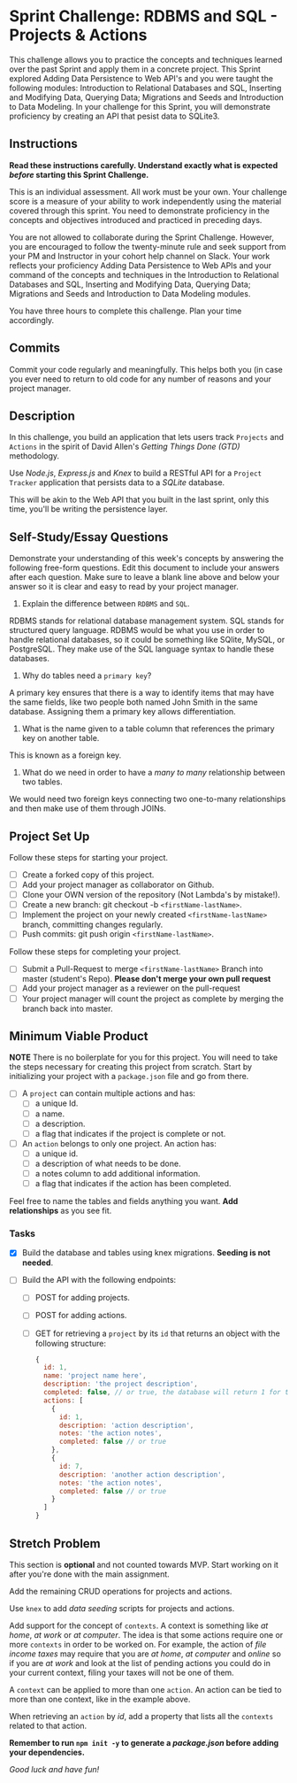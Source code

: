# Sprint Challenge: RDBMS and SQL - Projects & Actions

This challenge allows you to practice the concepts and techniques learned over the past Sprint and apply them in a concrete project. This Sprint explored Adding Data Persistence to Web API's and you were taught the following modules: Introduction to Relational Databases and SQL, Inserting and Modifying Data, Querying Data; Migrations and Seeds and Introduction to Data Modeling. In your challenge for this Sprint, you will demonstrate proficiency by creating an API that pesist data to SQLite3.

## Instructions

**Read these instructions carefully. Understand exactly what is expected _before_ starting this Sprint Challenge.**

This is an individual assessment. All work must be your own. Your challenge score is a measure of your ability to work independently using the material covered through this sprint. You need to demonstrate proficiency in the concepts and objectives introduced and practiced in preceding days.

You are not allowed to collaborate during the Sprint Challenge. However, you are encouraged to follow the twenty-minute rule and seek support from your PM and Instructor in your cohort help channel on Slack. Your work reflects your proficiency Adding Data Persistence to Web APIs and your command of the concepts and techniques in the Introduction to Relational Databases and SQL, Inserting and Modifying Data, Querying Data; Migrations and Seeds and Introduction to Data Modeling modules.

You have three hours to complete this challenge. Plan your time accordingly.

## Commits

Commit your code regularly and meaningfully. This helps both you (in case you ever need to return to old code for any number of reasons and your project manager.

## Description

In this challenge, you build an application that lets users track `Projects` and `Actions` in the spirit of David Allen's _Getting Things Done (GTD)_ methodology.

Use _Node.js_, _Express.js_ and _Knex_ to build a RESTful API for a `Project Tracker` application that persists data to a _SQLite_ database.

This will be akin to the Web API that you built in the last sprint, only this time, you'll be writing the persistence layer.

## Self-Study/Essay Questions

Demonstrate your understanding of this week's concepts by answering the following free-form questions. Edit this document to include your answers after each question. Make sure to leave a blank line above and below your answer so it is clear and easy to read by your project manager.

1. Explain the difference between `RDBMS` and `SQL`.

RDBMS stands for relational database management system. SQL stands for structured query language. RDBMS would be what you use in order to handle relational databases, so it could be something like SQlite, MySQL, or PostgreSQL. They make use of the SQL language syntax to handle these databases. 

1. Why do tables need a `primary key`?

A primary key ensures that there is a way to identify items that may have the same fields, like two people both named John Smith in the same database. Assigning them a primary key allows differentiation. 

1. What is the name given to a table column that references the primary key on another table.

This is known as a foreign key. 

1. What do we need in order to have a _many to many_ relationship between two tables.

We would need two foreign keys connecting two one-to-many relationships and then make use of them through JOINs. 

## Project Set Up

Follow these steps for starting your project.

- [ ] Create a forked copy of this project.
- [ ] Add your project manager as collaborator on Github.
- [ ] Clone your OWN version of the repository (Not Lambda's by mistake!).
- [ ] Create a new branch: git checkout -b `<firstName-lastName>`.
- [ ] Implement the project on your newly created `<firstName-lastName>` branch, committing changes regularly.
- [ ] Push commits: git push origin `<firstName-lastName>`.

Follow these steps for completing your project.

- [ ] Submit a Pull-Request to merge `<firstName-lastName>` Branch into master (student's Repo). **Please don't merge your own pull request**
- [ ] Add your project manager as a reviewer on the pull-request
- [ ] Your project manager will count the project as complete by merging the branch back into master.

## Minimum Viable Product

**NOTE** There is no boilerplate for you for this project. You will need to take the steps necessary for creating this project from scratch. Start by initializing your project with a `package.json` file and go from there.

- [ ] A `project` can contain multiple actions and has:
  - [ ] a unique Id.
  - [ ] a name.
  - [ ] a description.
  - [ ] a flag that indicates if the project is complete or not.
- [ ] An `action` belongs to only one project. An action has:
  - [ ] a unique id.
  - [ ] a description of what needs to be done.
  - [ ] a notes column to add additional information.
  - [ ] a flag that indicates if the action has been completed.

Feel free to name the tables and fields anything you want. **Add relationships** as you see fit.

### Tasks

- [x] Build the database and tables using knex migrations. **Seeding is not needed**.
- [ ] Build the API with the following endpoints:

  - [ ] POST for adding projects.
  - [ ] POST for adding actions.
  - [ ] GET for retrieving a `project` by its `id` that returns an object with the following structure:

    ```js
    {
      id: 1,
      name: 'project name here',
      description: 'the project description',
      completed: false, // or true, the database will return 1 for true and 0 for false
      actions: [
        {
          id: 1,
          description: 'action description',
          notes: 'the action notes',
          completed: false // or true
        },
        {
          id: 7,
          description: 'another action description',
          notes: 'the action notes',
          completed: false // or true
        }
      ]
    }
    ```

## Stretch Problem

This section is **optional** and not counted towards MVP. Start working on it after you're done with the main assignment.

Add the remaining CRUD operations for projects and actions.

Use `knex` to add _data seeding_ scripts for projects and actions.

Add support for the concept of `contexts`. A context is something like _at home_, _at work_ or _at computer_. The idea is that some actions require one or more `contexts` in order to be worked on. For example, the action of _file income taxes_ may require that you are _at home_, _at computer_ and _online_ so if you are _at work_ and look at the list of pending actions you could do in your current context, filing your taxes will not be one of them.

A `context` can be applied to more than one `action`. An action can be tied to more than one context, like in the example above.

When retrieving an `action` by _id_, add a property that lists all the `contexts` related to that action.

**Remember to run `npm init -y` to generate a _package.json_ before adding your dependencies.**

_Good luck and have fun!_
